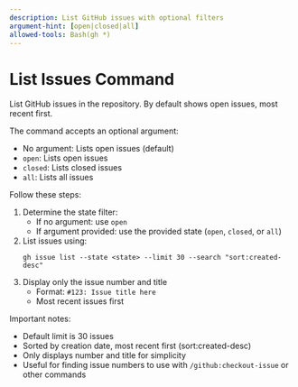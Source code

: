 ```yaml
---
description: List GitHub issues with optional filters
argument-hint: [open|closed|all]
allowed-tools: Bash(gh *)
---
```


# List Issues Command

List GitHub issues in the repository. By default shows open issues, most recent first.

The command accepts an optional argument:
- No argument: Lists open issues (default)
- `open`: Lists open issues
- `closed`: Lists closed issues
- `all`: Lists all issues

Follow these steps:
1. Determine the state filter:
   - If no argument: use `open`
   - If argument provided: use the provided state (`open`, `closed`, or `all`)
2. List issues using:
   ```
   gh issue list --state <state> --limit 30 --search "sort:created-desc"
   ```
3. Display only the issue number and title
   - Format: `#123: Issue title here`
   - Most recent issues first

Important notes:
- Default limit is 30 issues
- Sorted by creation date, most recent first (sort:created-desc)
- Only displays number and title for simplicity
- Useful for finding issue numbers to use with `/github:checkout-issue` or other commands
